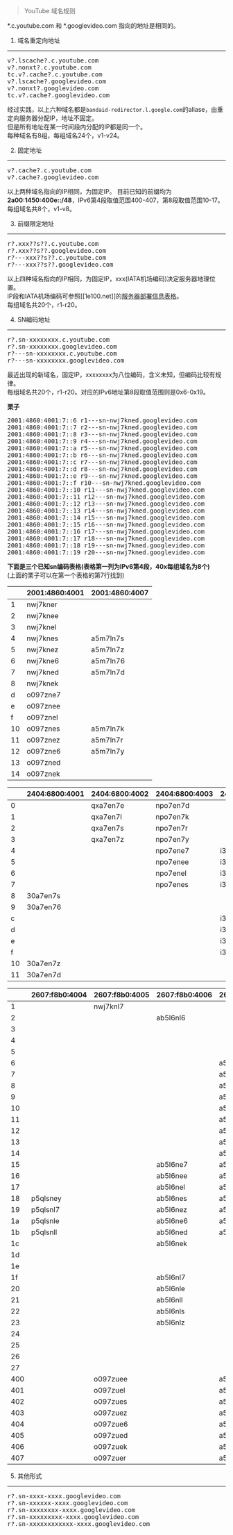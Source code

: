 > YouTube 域名规则

*.c.youtube.com 和 *.googlevideo.com 指向的地址是相同的。

1. 域名重定向地址
----
<pre>v?.lscache?.c.youtube.com
v?.nonxt?.c.youtube.com
tc.v?.cache?.c.youtube.com
v?.lscache?.googlevideo.com
v?.nonxt?.googlevideo.com
tc.v?.cache?.googlevideo.com
</pre>
经过实践，以上六种域名都是`bandaid-redirector.l.google.com`的aliase，由重定向服务器分配IP，地址不固定。  
但是所有地址在某一时间段内分配的IP都是同一个。  
每种域名有8组，每组域名24个，v1-v24。

2. 固定地址
----
<pre>v?.cache?.c.youtube.com
v?.cache?.googlevideo.com</pre>
以上两种域名指向的IP相同，为固定IP。
目前已知的前缀均为**2a00:1450:400e::/48**，IPv6第4段取值范围400-407，第8段取值范围10-17。
每组域名共8个，v1-v8。

3. 前缀限定地址
----
<pre>r?.xxx??s??.c.youtube.com
r?.xxx??s??.googlevideo.com
r?---xxx??s??.c.youtube.com
r?---xxx??s??.googlevideo.com</pre>
以上四种域名指向的IP相同，为固定IP，xxx(IATA机场编码)决定服务器地理位置。  
IP段和IATA机场编码可参照[[1e100.net]]的[服务器部署信息表格](https://docs.google.com/spreadsheets/d/1a5HI0lkc1TycJdwJnCVDVd3x6_gemI3CQhNHhdsVmP8)。  
每组域名共20个，r1-r20。   

4. SN编码地址
----
<pre>r?.sn-xxxxxxxx.c.youtube.com
r?.sn-xxxxxxxx.googlevideo.com
r?---sn-xxxxxxxx.c.youtube.com
r?---sn-xxxxxxxx.googlevideo.com</pre>
最近出现的新域名，固定IP，xxxxxxxx为八位编码，含义未知，但编码比较有规律。  
每组域名共20个，r1-r20。对应的IPv6地址第8段取值范围则是0x6-0x19。  

**栗子**
<pre>2001:4860:4001:7::6 r1---sn-nwj7kned.googlevideo.com
2001:4860:4001:7::7 r2---sn-nwj7kned.googlevideo.com
2001:4860:4001:7::8 r3---sn-nwj7kned.googlevideo.com
2001:4860:4001:7::9 r4---sn-nwj7kned.googlevideo.com
2001:4860:4001:7::a r5---sn-nwj7kned.googlevideo.com
2001:4860:4001:7::b r6---sn-nwj7kned.googlevideo.com
2001:4860:4001:7::c r7---sn-nwj7kned.googlevideo.com
2001:4860:4001:7::d r8---sn-nwj7kned.googlevideo.com
2001:4860:4001:7::e r9---sn-nwj7kned.googlevideo.com
2001:4860:4001:7::f r10---sn-nwj7kned.googlevideo.com
2001:4860:4001:7::10 r11---sn-nwj7kned.googlevideo.com
2001:4860:4001:7::11 r12---sn-nwj7kned.googlevideo.com
2001:4860:4001:7::12 r13---sn-nwj7kned.googlevideo.com
2001:4860:4001:7::13 r14---sn-nwj7kned.googlevideo.com
2001:4860:4001:7::14 r15---sn-nwj7kned.googlevideo.com
2001:4860:4001:7::15 r16---sn-nwj7kned.googlevideo.com
2001:4860:4001:7::16 r17---sn-nwj7kned.googlevideo.com
2001:4860:4001:7::17 r18---sn-nwj7kned.googlevideo.com
2001:4860:4001:7::18 r19---sn-nwj7kned.googlevideo.com
2001:4860:4001:7::19 r20---sn-nwj7kned.googlevideo.com</pre>  

**下面是三个已知sn编码表格(表格第一列为IPv6第4段，40x每组域名为8个)**  
(上面的栗子可以在第一个表格的第7行找到)  

||2001:4860:4001|2001:4860:4007|
|---|---|---|
|1|nwj7kner|
|2|nwj7knee|
|3|nwj7knel|
|4|nwj7knes|a5m7ln7s|
|5|nwj7knez|a5m7ln7z|
|6|nwj7kne6|a5m7ln76|
|7|nwj7kned|a5m7ln7d|
|8|nwj7knek|
|d|o097zne7|
|e|o097znee|
|f|o097znel|
|10|o097znes|a5m7ln7k|
|11|o097znez|a5m7ln7r|
|12|o097zne6|a5m7ln7y|
|13|o097zned|
|14|o097znek|


||2404:6800:4001|2404:6800:4002|2404:6800:4003|2404:6800:4005|2404:6800:4007|
|---|---|---|---|---|---|
|0||qxa7en7e|npo7en7d||h557sn7r|
|1||qxa7en7l|npo7en7k||h557sn7y|
|2||qxa7en7s|npo7en7r||h557sne7|
|3||qxa7en7z|npo7en7y||h557snee|
|4|||npo7ene7|i3b7sn76|h557snel|
|5|||npo7enee|i3b7sn7d|h557snes|
|6|||npo7enel|i3b7sn7k|h557snez|
|7|||npo7enes|i3b7sn7r|h557sne6|
|8|30a7en7s||||h557sned|
|9|30a7en76||||h557snek|
|c||||i3b7sn7e||
|d||||i3b7sn7l||
|e||||i3b7sn7s||
|f||||i3b7sn7z||
|10|30a7en7z|||||
|11|30a7en7d|||||


||2607:f8b0:4004|2607:f8b0:4005|2607:f8b0:4006|2607:f8b0:4007|2607:f8b0:4009|
|---|---|---|---|---|---|
|1||nwj7knl7|||vgqs7nes|
|2|||ab5l6nl6||vgqs7nez|
|3|||||vgqs7ne6|
|4|||||vgqs7ned|
|5|||||vgqs7nek|
|6||||a5m7zne7|vgqs7ner|
|7||||a5m7znee||
|8||||a5m7znel||
|9||||a5m7znes||
|10||||a5m7ln7k|
|11||||a5m7ln7r|
|12||||a5m7ln7y|
|13||||a5m7lne7|
|14||||a5m7lnee|
|15|||ab5l6ne7|a5m7lnel|
|16|||ab5l6nee|a5m7lnes|
|17|||ab5l6nel|a5m7lnez|
|18|p5qlsney||ab5l6nes|a5m7lne6|
|19|p5qlsnl7||ab5l6nez|a5m7lned|
|1a|p5qlsnle||ab5l6ne6|a5m7lnek|
|1b|p5qlsnll||ab5l6ned|a5m7lner|
|1c|||ab5l6nek||vgqs7n7e|
|1d|||||vgqs7n7l|
|1e|||||vgqs7n7s|
|1f|||ab5l6nl7||vgqs7n7z|
|20|||ab5l6nle||vgqs7n76|
|21|||ab5l6nll||vgqs7n7d|
|22|||ab5l6nls||vgqs7n7k|
|23|||ab5l6nlz||vgqs7n7r|
|24|||||vgqs7n7y|
|25|||||vgqs7ne7|
|26|||||vgqs7nee|
|27|||||vgqs7nel|
|400||o097zuee||a5m7zu7e||
|401||o097zuel||a5m7zu7l||
|402||o097zues||a5m7zu7s||
|403||o097zuez||a5m7zu7z||
|404||o097zue6||a5m7zu76||
|405||o097zued||a5m7zu7d||
|406||o097zuek||a5m7zu7k||
|407||o097zuer||a5m7zu7r||


5. 其他形式
----
<pre>r?.sn-xxxx-xxxx.googlevideo.com
r?.sn-xxxxxx-xxxx.googlevideo.com
r?.sn-xxxxxxxx-xxxx.googlevideo.com
r?.sn-xxxxxxxxx-xxxx.googlevideo.com
r?.sn-xxxxxxxxxxxx-xxxx.googlevideo.com</pre>